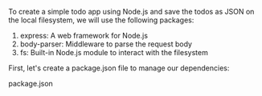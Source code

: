 To create a simple todo app using Node.js and save the todos as JSON on the local filesystem, we will use the following packages:

1. express: A web framework for Node.js
2. body-parser: Middleware to parse the request body
3. fs: Built-in Node.js module to interact with the filesystem

First, let's create a package.json file to manage our dependencies:

package.json
